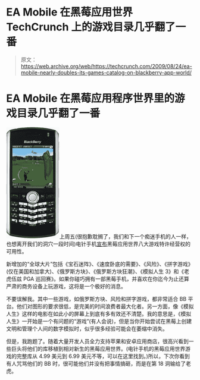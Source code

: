 # EA Mobile 在黑莓应用世界 TechCrunch 上的游戏目录几乎翻了一番

> 原文：<https://web.archive.org/web/https://techcrunch.com/2009/08/24/ea-mobile-nearly-doubles-its-games-catalog-on-blackberry-app-world/>

# EA Mobile 在黑莓应用程序世界里的游戏目录几乎翻了一番

![blackberry-tiger-woods-ea](img/f1be2d5f109da3bcee8a65f0aa8e5b9c.png "blackberry-tiger-woods-ea")上周五(很抱歉耽搁了，我们和下一个痴迷手机的人一样，也想离开我们的洞穴一段时间)电针手机[宣布](https://web.archive.org/web/20230125171701/http://www.businesswire.com/portal/site/home/permalink/?ndmViewId=news_view&newsId=20090821005094&newsLang=en)黑莓应用世界八大游戏特许经营权的可用性。

新增加的“全球大片”包括《宝石迷阵》、《速度卧底的需要》、《风险》、《拼字游戏》(仅在美国和加拿大)、《俄罗斯方块》、《俄罗斯方块狂潮》、《模拟人生 3》和《老虎伍兹 PGA 巡回赛》。如果你碰巧拥有一部黑莓手机，并喜欢在你迄今为止还算严肃的商务设备上玩游戏，这将是一个极好的消息。

不要误解我。其中一些游戏，如俄罗斯方块、风险和拼字游戏，都非常适合 BB 平台。他们对图形的要求很低，是完美的时间浪费者最大化者。另一方面，像《模拟人生》这样的电影在如此小的屏幕上到底有多有效还不清楚。我的意思是，《模拟人生》一开始是一个有问题的“游戏”(有人会说)，但是当你开始尝试在黑莓上创建文明和管理个人间的数字模拟时，似乎很多经验可能会在萎缩中消失。

但是，我跑题了。随着大量开发人员全力支持苹果和安卓应用商店，很高兴看到一些巨头将他们的库移植到相对新生的黑莓应用世界。(电针手机的黑莓应用世界游戏的完整库从 4.99 美元到 6.99 美元不等，可以在这里找到。)所以，下次你看到有人咒骂他们的 BB 时，很可能他们并没有把事情搞砸，而是在第 18 洞输给了老虎。